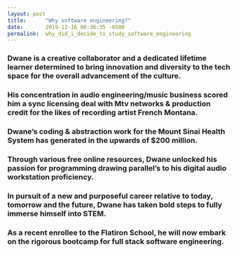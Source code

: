 ```yaml
---
layout: post
title:      "Why software engineering?"
date:       2019-12-16 00:36:35 -0500
permalink:  why_did_i_decide_to_study_software_engineering
---
```



### Dwane is a creative collaborator and a dedicated lifetime learner determined to bring innovation and diversity to the tech space for the overall advancement of the culture.

### His concentration in audio engineering/music business scored him a sync licensing deal with Mtv networks & production credit for the likes of recording artist French Montana.

### Dwane’s coding & abstraction work for the Mount Sinai Health System has generated in the upwards of $200 million.

### Through various free online resources, Dwane unlocked his passion for programming drawing parallel’s to his digital audio workstation proficiency.

### In pursuit of a new and purposeful career relative to today, tomorrow and the future, Dwane has taken bold steps to fully immerse himself into STEM.

### As a recent enrollee to the Flatiron School, he will now embark on the rigorous bootcamp for full stack software engineering.
